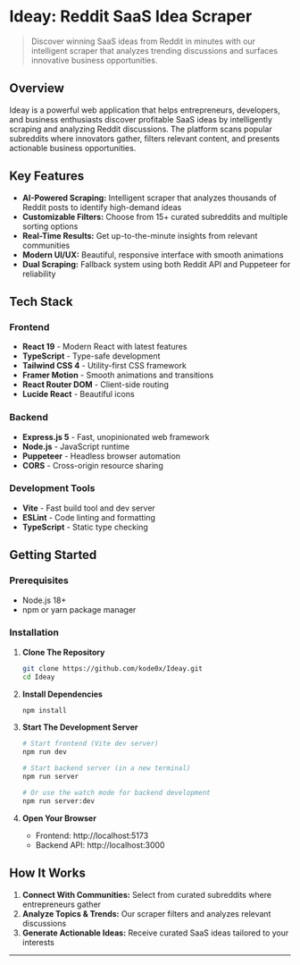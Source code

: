 # Ideay: Reddit SaaS Idea Scraper

> Discover winning SaaS ideas from Reddit in minutes with our intelligent scraper that analyzes trending discussions and surfaces innovative business opportunities.

## Overview

Ideay is a powerful web application that helps entrepreneurs, developers, and business enthusiasts discover profitable SaaS ideas by intelligently scraping and analyzing Reddit discussions. The platform scans popular subreddits where innovators gather, filters relevant content, and presents actionable business opportunities.

## Key Features

- **AI-Powered Scraping:** Intelligent scraper that analyzes thousands of Reddit posts to identify high-demand ideas
- **Customizable Filters:** Choose from 15+ curated subreddits and multiple sorting options
- **Real-Time Results:** Get up-to-the-minute insights from relevant communities
- **Modern UI/UX:** Beautiful, responsive interface with smooth animations
- **Dual Scraping:** Fallback system using both Reddit API and Puppeteer for reliability

## Tech Stack

### Frontend

- **React 19** - Modern React with latest features
- **TypeScript** - Type-safe development
- **Tailwind CSS 4** - Utility-first CSS framework
- **Framer Motion** - Smooth animations and transitions
- **React Router DOM** - Client-side routing
- **Lucide React** - Beautiful icons

### Backend

- **Express.js 5** - Fast, unopinionated web framework
- **Node.js** - JavaScript runtime
- **Puppeteer** - Headless browser automation
- **CORS** - Cross-origin resource sharing

### Development Tools

- **Vite** - Fast build tool and dev server
- **ESLint** - Code linting and formatting
- **TypeScript** - Static type checking

## Getting Started

### Prerequisites

- Node.js 18+
- npm or yarn package manager

### Installation

1. **Clone The Repository**

   ```bash
   git clone https://github.com/kode0x/Ideay.git
   cd Ideay
   ```

2. **Install Dependencies**

   ```bash
   npm install
   ```

3. **Start The Development Server**

   ```bash
   # Start frontend (Vite dev server)
   npm run dev

   # Start backend server (in a new terminal)
   npm run server

   # Or use the watch mode for backend development
   npm run server:dev
   ```

4. **Open Your Browser**
   - Frontend: http://localhost:5173
   - Backend API: http://localhost:3000

## How It Works

1. **Connect With Communities:** Select from curated subreddits where entrepreneurs gather
2. **Analyze Topics & Trends:** Our scraper filters and analyzes relevant discussions
3. **Generate Actionable Ideas:** Receive curated SaaS ideas tailored to your interests

---
